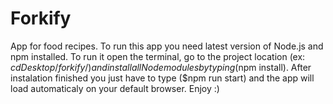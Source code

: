 # Forkify
App for food recipes.
To run this app you need latest version of Node.js and npm installed.
To run it open the terminal, go to the project location (ex: $cd Desktop/forkify/) 
and install all Node modules by typing ($npm install). After instalation finished you just have to type
($npm run start) and the app will load automaticaly on your default browser. Enjoy :)
